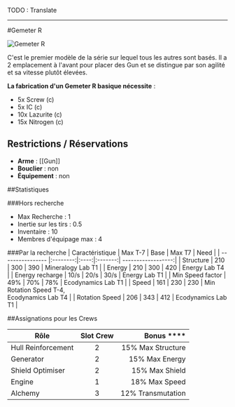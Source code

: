 TODO : Translate




***





#Gemeter R

![Gemeter R](https://wiki.gangsofspace.com/fr/uploads/gemeter-r.jpg)

C'est le premier modèle de la série sur lequel tous les autres sont basés. Il a 2 emplacement à l'avant pour placer des Gun et se distingue par son agilité et sa vitesse plutôt élevées.

**La fabrication d'un Gemeter R basique nécessite** :
 - 5x Screw (c)
 - 5x IC (c)
 - 10x Lazurite (c)
 - 15x Nitrogen (c)

## Restrictions / Réservations

* **Arme** : [[Gun]]
* **Bouclier** : non
* **Équipement** : non

##Statistiques

###Hors recherche
 - Max Recherche : 1
 - Inertie sur les tirs : 0.5
 - Inventaire : 10
 - Membres d'équipage max : 4

###Par la recherche
| Caractéristique  | Max T-7  | Base | Max T7  | Need               |
| ---------------- |:--------:|:----:|:-------:| ------------------:|
| Structure        | 210      | 300  | 390     | Mineralogy Lab T1  |
| Energy           | 210      | 300  | 420     | Energy Lab T4      |
| Energy recharge  | 10/s     | 20/s | 30/s    | Energy Lab T1      |
| Min Speed factor | 49%      | 70%  | 78%     | Ecodynamics Lab T1 |
| Speed            | 161      | 230  | 230     | Min Rotation Speed T-4,<br> Ecodynamics Lab T4 |
| Rotation Speed   | 206      | 343  | 412     | Ecodynamics Lab T1 |


##Assignations pour les Crews

| Rôle | Slot Crew | Bonus **** | 
| ---------------- |:--------:| -------:|
| Hull Reinforcement | 2 | 15% Max Structure |
| Generator | 2 | 15% Max Energy |
| Shield Optimiser | 2 | 15% Max Shield |
| Engine | 1 | 18% Max Speed |
| Alchemy | 3 | 12% Transmutation |